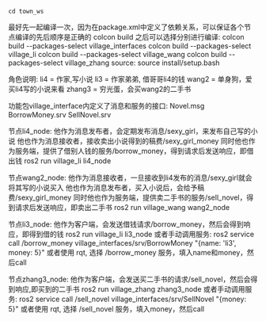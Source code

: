 	cd town_ws
最好先一起编译一次，因为在package.xml中定义了依赖关系，可以保证各个节点编译的先后顺序是正确的
	colcon build
之后可以选择分别进行编译:
	colcon build --packages-select village_interfaces
	colcon build --packages-select village_li 
	colcon build --packages-select village_wang
	colcon build --packages-select village_zhang
source:
	source install/setup.bash
	
角色说明: 
	li4 = 作家,写小说
	li3 = 作家弟弟, 借哥哥li4的钱
	wang2 = 单身狗，爱买li4写的小说来看
	zhang3 = 穷光蛋，会买wang2的二手书
	
功能包village_interface内定义了消息和服务的接口:
	Novel.msg
	BorrowMoney.srv
	SellNovel.srv	
	
节点li4_node:
	他作为消息发布者，会定期发布消息/sexy_girl，来发布自己写的小说
	他也作为消息接收者，接收卖出小说得到的稿费/sexy_girl_money
	同时他也作为服务端，提供了借别人钱的服务/borrow_money，得到请求后发送响应，即借出钱
		ros2 run village_li li4_node

节点wang2_node:
	他作为消息接收者，一旦接收到li4发布的消息/sexy_girl就会将其写的小说买入
	他也作为消息发布者，买入小说后，会给予稿费/sexy_girl_money
	同时他也作为服务端，提供卖二手书的服务/sell_novel，得到请求后发送响应，即卖出二手书
		ros2 run village_wang wang2_node


节点li3_node:
	他作为客户端，会发送借钱请求/borrow_money，然后会得到响应，即得到借的钱
		ros2 run village_li li3_node
		或者手动调用服务:
			ros2 service call /borrow_money village_interfaces/srv/BorrowMoney "{name: 'li3', money: 5}"
			或者使用 rqt, 选择 /borrow_money 服务，填入name和money，然后call

节点zhang3_node:
	他作为客户端，会发送买二手书的请求/sell_novel，然后会得到响应,即买到的二手书
		ros2 run village_zhang zhang3_node
		或者手动调用服务:
			ros2 service call /sell_novel village_interfaces/srv/SellNovel "{money: 5}"
			或者使用 rqt, 选择 /sell_novel 服务，填入money，然后call
	

